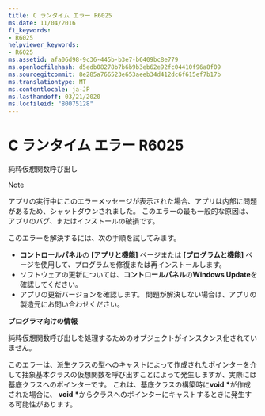 ```yaml
---
title: C ランタイム エラー R6025
ms.date: 11/04/2016
f1_keywords:
- R6025
helpviewer_keywords:
- R6025
ms.assetid: afa06d98-9c36-445b-b3e7-b6409bc8e779
ms.openlocfilehash: d5edb08278b7b6b9b3eb62e92fc04410f96a8f09
ms.sourcegitcommit: 8e285a766523e653aeeb34d412dc6f615ef7b17b
ms.translationtype: MT
ms.contentlocale: ja-JP
ms.lasthandoff: 03/21/2020
ms.locfileid: "80075128"
---
```

# <a name="c-runtime-error-r6025"></a>C ランタイム エラー R6025

純粋仮想関数呼び出し

> [!NOTE]
> アプリの実行中にこのエラーメッセージが表示された場合、アプリは内部に問題があるため、シャットダウンされました。 このエラーの最も一般的な原因は、アプリのバグ、またはインストールの破損です。
>
> このエラーを解決するには、次の手順を試してみます。
>
> - **コントロールパネル**の **[アプリと機能]** ページまたは **[プログラムと機能]** ページを使用して、プログラムを修復または再インストールします。
> - ソフトウェアの更新については、**コントロールパネル**の**Windows Update**を確認してください。
> - アプリの更新バージョンを確認します。 問題が解決しない場合は、アプリの製造元にお問い合わせください。

**プログラマ向けの情報**

純粋仮想関数呼び出しを処理するためのオブジェクトがインスタンス化されていません。

このエラーは、派生クラスの型へのキャストによって作成されたポインターを介して抽象基本クラスの仮想関数を呼び出すことによって発生しますが、実際には基底クラスへのポインターです。 これは、基底クラスの構築時に**void** <strong>\*</strong>が作成された場合に、 **void** <strong>\*</strong>からクラスへのポインターにキャストするときに発生する可能性があります。
